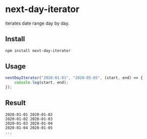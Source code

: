 # next-day-iterator

iterates date range day by day.

## Install

```bash
npm install next-day-iterator
```

## Usage

```typescript
nextDayIterator("2020-01-01", "2020-05-05", (start, end) => {
    console.log(start, end);
});
```

## Result

```text
2020-01-01 2020-01-02
2020-01-02 2020-01-03
2020-01-03 2020-01-04
2020-01-04 2020-01-05
...
```
